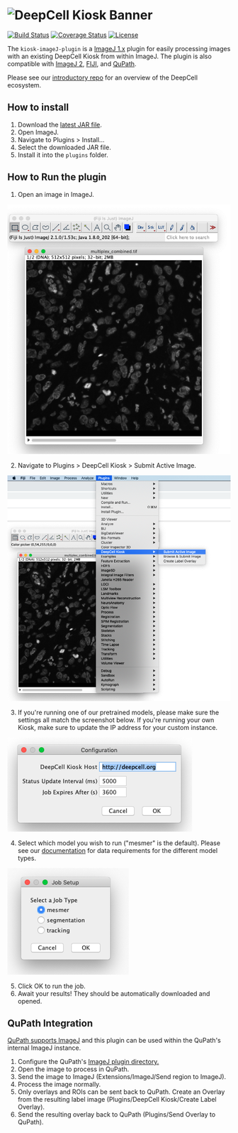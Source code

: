 # ![DeepCell Kiosk Banner](https://raw.githubusercontent.com/vanvalenlab/kiosk-console/master/docs/images/DeepCell_Kiosk_Banner.png)

[![Build Status](https://github.com/vanvalenlab/kiosk-imageJ-plugin/workflows/build/badge.svg)](https://github.com/vanvalenlab/kiosk-imageJ-plugin/actions)
[![Coverage Status](https://coveralls.io/repos/github/vanvalenlab/kiosk-imageJ-plugin/badge.svg?branch=master)](https://coveralls.io/github/vanvalenlab/kiosk-imageJ-plugin?branch=master)
[![License](https://img.shields.io/badge/License-Apache%202.0-blue.svg)](/LICENSE)

The `kiosk-imageJ-plugin` is a [ImageJ 1.x](https://imagej.net/ImageJ1) plugin for easily processing images with an existing DeepCell Kiosk from within ImageJ. The plugin is also compatible with [ImageJ 2](https://imagej.net/ImageJ2), [FIJI](https://imagej.net/Fiji/Downloads), and [QuPath](https://qupath.github.io/).

Please see our [introductory repo](https://github.com/vanvalenlab/intro-to-deepcell) for an overview of the DeepCell ecosystem.

## How to install

1. Download the [latest JAR file](https://github.com/vanvalenlab/kiosk-imageJ-plugin/releases/download/0.3.2/Kiosk_ImageJ-0.3.2.jar).
2. Open ImageJ.
3. Navigate to Plugins > Install...
4. Select the downloaded JAR file.
5. Install it into the `plugins` folder.

## How to Run the plugin

1. Open an image in ImageJ.

![image](resources/step_1_screenshot.png)

2. Navigate to Plugins > DeepCell Kiosk > Submit Active Image.  

![image](resources/step_2_screenshot.png)

3. If you're running one of our pretrained models, please make sure the settings all match the screenshot below. If you're running your own Kiosk, make sure to update the IP address for your custom instance.

![image](resources/step_3_screenshot.png)

4. Select which model you wish to run ("mesmer" is the default). Please see our [documentation](https://github.com/vanvalenlab/intro-to-deepcell/tree/master/pretrained_models#formatting-data-for-pre-trained-models) for data requirements for the different model types.

![image](resources/step_4_screenshot.png)

5. Click OK to run the job.
6. Await your results! They should be automatically downloaded and opened.

## QuPath Integration

[QuPath supports ImageJ](https://qupath.readthedocs.io/en/latest/docs/advanced/imagej.html) and this plugin can be used within the QuPath's internal ImageJ instance.

1. Configure the QuPath's [ImageJ plugin directory.](https://qupath.readthedocs.io/en/latest/docs/advanced/imagej.html#accessing-imagej-plugins)
2. Open the image to process in QuPath.
3. Send the image to ImageJ (Extensions/ImageJ/Send region to ImageJ).
4. Process the image normally.
5. Only overlays and ROIs can be sent back to QuPath. Create an Overlay from the resulting label image (Plugins/DeepCell Kiosk/Create Label Overlay).
6. Send the resulting overlay back to QuPath (Plugins/Send Overlay to QuPath).
